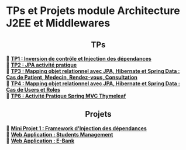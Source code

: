 
# TPs et Projets module Architecture J2EE et Middlewares

<h2 align="center">TPs</h2>

📁 [<b>TP1 : Inversion de contrôle et Injection des dépendances</b>](https://github.com/m0hamedAit/mohamed-aitihie-JEE/tree/main/TPs/TP1)<br/>
📁 [<b>TP2 : JPA activité pratique</b>](https://github.com/m0hamedAit/mohamed-aitihie-JEE/tree/main/TPs/TP2)<br/>
📁 [<b>TP3 : Mapping objet relationnel avec JPA, Hibernate et Spring Data : Cas  de Patient, Medecin, Rendez-vous, Consultation</b>](https://github.com/m0hamedAit/mohamed-aitihie-JEE/tree/main/TPs/TP3)<br/>
📁 [<b>TP4 :  Mapping objet relationnel avec JPA, Hibernate et Spring Data : Cas de Users et Roles</b>](https://github.com/m0hamedAit/mohamed-aitihie-JEE/tree/main/TPs/TP4)<br/>
📁 [<b>TP6 :  Activité Pratique Spring MVC Thymeleaf</b>](https://github.com/m0hamedAit/mohamed-aitihie-JEE/tree/main/TPs/TP6)<br/>


<h2 align="center">Projets</h2>

📁 [<b>Mini Projet 1 : Framework d'Injection des dépendances</b>](https://github.com/m0hamedAit/mohamed-aitihie-JEE/tree/main/Projets/mProjet1_framework)<br/>
📁 [<b>Web Application : Students Management</b>](https://github.com/m0hamedAit/mohamed-aitihie-JEE/tree/main/Activities/Activity1)<br/>
📁 [<b>Web Application : E-Bank</b>](https://github.com/m0hamedAit/mohamed-aitihie-JEE/tree/main/Activities/e-Bank)<br/>
